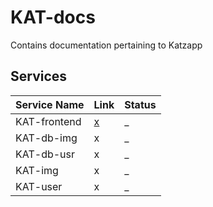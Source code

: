 # KAT-docs

Contains documentation pertaining to Katzapp

## Services

| Service Name | Link | Status |
| ------------ | ---- | ------ |
| KAT-frontend | [x](https://github.com/Haugalandet/KAT-frontend)    | _      |
| KAT-db-img   | x    | _      |
| KAT-db-usr   | x    | _      |
| KAT-img      | x    | _      |
| KAT-user     | x    | _      |

